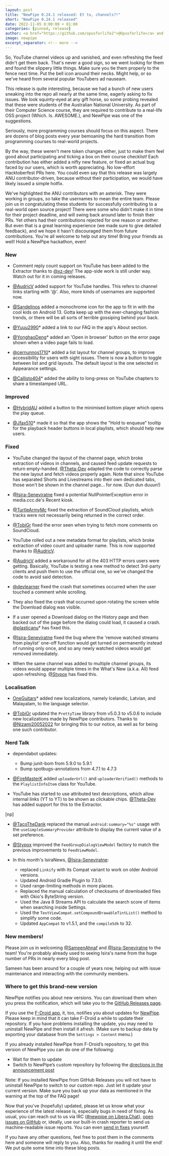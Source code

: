 ```yaml
---
layout: post
title: "NewPipe 0.24.1 released: Et tu, channels?!"
short: "NewPipe 0.24.1 released"
date: 2022-11-05 8:00:00 + 01:00
categories: [pinned, release]
author: <a href="https://github.com/opusforlife2">@Opusforlife</a> and <a href="https://github.com/Poolitzer">@Poolitzer</a>
image: newpipe
excerpt_separator: <!-- more -->
---
```



So, YouTube channel videos up and vanished, and even refreshing the feed didn't get them back. That's never a good sign, so we went looking for them and found the slippery little things. Make sure you tie them properly to the fence next time. Put the bell icon around their necks. Might help, or so we've heard from several popular YouTubers ad nauseam.

<!-- more -->

This release is quite interesting, because we had a bunch of new users sneaking into the repo all nearly at the same time, eagerly asking to fix issues. We look squinty-eyed at any gift horse, so some probing revealed that these were students of the Australian National University. As part of their Computer Science course, they are required to contribute to a real-life OSS project (Which. Is. AWESOME.), and NewPipe was one of the suggestions.

Seriously, more programming courses should focus on this aspect. There are dozens of blog posts every year bemoaning the hard transition from programming courses to real-world projects.

By the way, these weren't mere token changes either, just to make them feel good about participating and ticking a box on their course checklist! Each contribution has either added a nifty new feature, or fixed an actual bug faced by our users, which is worth appreciating. No low-effort Hacktoberfest PRs here. You could even say that this release was largely ANU contributor-driven, because without their participation, we would have likely issued a simple hotfix.

We've highlighted the ANU contributors with an asterisk. They were working in groups, so take the usernames to mean the entire team. Please join us in congratulating these students for successfully contributing to a real-world open source project! There were some who didn't make it in time for their project deadline, and will swing back around later to finish their PRs. Yet others had their contributions rejected for one reason or another. But even that is a great learning experience (we made sure to give detailed feedback), and we hope it hasn't discouraged them from future contributions. You're all welcome to help out any time! Bring your friends as well! Hold a NewPipe hackathon, even!

### New

- Comment reply count support on YouTube has been added to the Extractor thanks to [@xz-dev](https://github.com/xz-dev)! The app-side work is still under way. Watch out for it in coming releases.

- [@AudricV](https://github.com/AudricV) added support for YouTube handles. This refers to channel links starting with '@'. Also, more kinds of usernames are supported now.

- [@Sandelinos](https://github.com/Sandelinos) added a monochrome icon for the app to fit in with the cool kids on Android 13. Gotta keep up with the ever-changing fashion trends, or there will be all sorts of terrible gossiping behind your back.

- [@Yuuu2990](https://github.com/Yuuu2990)* added a link to our FAQ in the app's About section.

- [@YonghaoDeng](https://github.com/YonghaoDeng)* added an 'Open in browser' button on the error page shown when a video page fails to load.

- [@cernunnos1710](https://github.com/cernunnos1710)* added a list layout for channel groups, to improve accessibility for users with sight issues. There is now a button to toggle between list and grid layouts. The default layout is the one selected in Appearance settings.

- [@Callisto404](https://github.com/Callisto404)* added the ability to long-press on YouTube chapters to share a timestamped URL.

### Improved

- [@HybridAU](https://github.com/HybridAU) added a button to the minimised bottom player which opens the play queue.

- [@Jfax510](https://github.com/Jfax510)* made it so that the app shows the "Hold to enqueue" tooltip for the playback header buttons in local playlists, which should help new users.

### Fixed

- YouTube changed the layout of the channel page, which broke extraction of videos in channels, and caused feed update requests to return empty-handed. [@Theta-Dev](https://github.com/Theta-Dev) adapted the code to correctly parse the new layout and fetch videos properly again. Note that since YouTube has separated Shorts and Livestreams into their own dedicated tabs, those won't be shown in the channel page... for now. (Dun dun duuun!)

- [@Isira-Seneviratne](https://github.com/Isira-Seneviratne) fixed a potential NullPointerException error in media.ccc.de's Recent kiosk.

- [@TurtleArmyMc](https://github.com/TurtleArmyMc) fixed the extraction of SoundCloud playlists, which tracks were not necessarily being returned in the correct order.

- [@TobiGr](https://github.com/TobiGr) fixed the error seen when trying to fetch more comments on SoundCloud.

- YouTube rolled out a new metadata format for playlists, which broke extraction of video count and uploader name. This is now supported thanks to [@AudricV](https://github.com/AudricV).

- [@AudricV](https://github.com/AudricV) added a workaround for all the 403 HTTP errors users were getting. Basically, YouTube is testing a new method to detect 3rd-party clients and push them to use the official one, so we've changed the code to avoid said detection.

- [@devlearner](https://github.com/devlearner) fixed the crash that sometimes occurred when the user touched a comment while scrolling.

- They also fixed the crash that occurred upon rotating the screen while the Download dialog was visible.

- If a user opened a Download dialog on the History page and then backed out of the page before the dialog could load, it caused a crash. [@plasticanu](https://github.com/plasticanu)* has fixed this.

- [@Isira-Seneviratne](https://github.com/Isira-Seneviratne) fixed the bug where the 'remove watched streams from playlist' one-off function would get turned on permanently instead of running only once, and so any newly watched videos would get removed immediately.

- When the same channel was added to multiple channel groups, its videos would appear multiple times in the What's New (a.k.a. All) feed upon refreshing. [@Stypox](https://github.com/Stypox) has fixed this.

### Localisation

- [OneGuitars](https://github.com/OneGuitars)* added new localizations, namely Icelandic, Latvian, and Malayalam, to the language selector.

- [@TobiGr](https://github.com/TobiGr) updated the `PrettyTime` library from v5.0.3 to v5.0.6 to include new localizations made by NewPipe contributors. Thanks to [@Nizami20052022](https://github.com/Nizami20052022) for bringing this to our notice, as well as for being one such contributor.

### Nerd Talk

- dependabot updates:
  - Bump junit-bom from 5.9.0 to 5.9.1
  - Bump spotbugs-annotations from 4.7.1 to 4.7.3

- [@FireMasterK](https://github.com/FireMasterK) added `uploaderUrl()` and `uploaderVerified()` methods to the `PlaylistInfoItem` class for YouTube.

- YouTube has started to use attributed text descriptions, which allow internal links (YT to YT) to be shown as clickable chips. [@Theta-Dev](https://github.com/Theta-Dev) has added support for this to the Extractor.

[np]

- [@TacoTheDank](https://github.com/TacoTheDank) replaced the manual `android:summary="%s"` usage with the `useSimpleSummaryProvider` attribute to display the current value of a set preference.

- [@Stypox](https://github.com/Stypox) improved the `FeedGroupDialogViewModel` factory to match the previous improvements to `FeedViewModel`.

- In this month's IsiraNews, [@Isira-Seneviratne](https://github.com/Isira-Seneviratne):
  - replaced `Linkify` with its Compat variant to work on older Android versions.
  - Updated Android Gradle Plugin to 7.3.0.
  - Used range-limiting methods in more places.
  - Replaced the manual calculation of checksums of downloaded files with Okio's ByteString version.
  - Used the Java 8 Streams API to calculate the search score of items when searching inside Settings.
  - Used the `TextViewCompat.setCompoundDrawableTintList()` method to simplify some code.
  - Updated `AppCompat` to v1.5.1, and the `compileSdk` to 32.

### New members!

Please join us in welcoming [@SameenAhnaf](https://github.com/SameenAhnaf) and [@Isira-Seneviratne](https://github.com/Isira-Seneviratne) to the team! You're probably already used to seeing Isira's name from the huge number of PRs in nearly every blog post.

Sameen has been around for a couple of years now, helping out with issue maintenance and interacting with the community members.

### Where to get this brand-new version

NewPipe notifies you about new versions. You can download them when you press the notification, which will take you to the [GitHub Releases page](https://github.com/TeamNewPipe/NewPipe/releases).

If you use the [F-Droid app](https://f-droid.org/), it, too, notifies you about updates for [NewPipe](https://f-droid.org/packages/org.schabi.newpipe/).
Please keep in mind that it can take F-Droid a while to update their repository. If you have problems installing the update, you may need to uninstall NewPipe and then install it afresh. (Make sure to backup data by exporting your database from the `Settings > Content` menu.)

If you already installed NewPipe from F-Droid’s repository, to get this version of NewPipe you can do one of the following:

* Wait for them to update
* Switch to NewPipe’s custom repository by following the [directions in the announcement post](https://newpipe.net/blog/announcement/f-droid/pinned/f-droid-repo/)

Note: If you installed NewPipe from GitHub Releases you will not have to uninstall NewPipe to switch to our custom repo. Just let it update your current version.
Make sure you back up your data as mentioned in the warning at the top of the FAQ page!

Now that you've (hopefully) updated, please let us know what your experience of the latest release is, especially bugs in need of fixing. As usual, you can reach out to us via IRC ([#newpipe on Libera.Chat](https://web.libera.chat/#newpipe)), [open issues on GitHub](https://github.com/TeamNewPipe/NewPipe/issues/new) or, ideally, use our built-in crash reporter to send us machine-readable issue reports. You can even [send in fixes](https://github.com/TeamNewPipe/NewPipe/blob/dev/.github/CONTRIBUTING.md#bug-fixing) yourself.

If you have any other questions, feel free to post them in the comments here and someone will reply to you. Also, thanks for reading it until the end! We put quite some time into these blog posts.